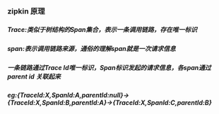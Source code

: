 ### zipkin 原理
##### Trace:类似于树结构的Span集合，表示一条调用链路，存在唯一标识
##### span:表示调用链路来源，通俗的理解span就是一次请求信息
##### 一条链路通过Trace Id唯一标识，Span标识发起的请求信息，各span通过parent id 关联起来
##### **eg**:{TraceId:X,SpanId:A,parentId:null}->{TraceId:X,SpanId:B,parentId:A}->{TraceId:X,SpanId:C,parentId:B}
